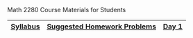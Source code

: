 Math 2280 Course Materials for Students

| [Syllabus](./syllabus/syllabus.md) | [Suggested Homework Problems](./suggested_problems/suggested_problems.md) | [Day 1](./daily_lectures/day1.pdf) |
| ---------------------------------- | ------------------------------------------------------------------------- | ------------------------------ |
